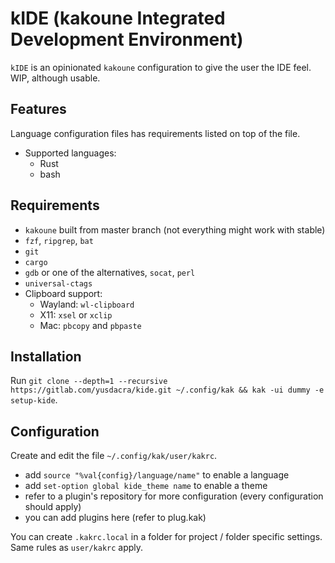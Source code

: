 # kIDE (**k**akoune **I**ntegrated **D**evelopment **E**nvironment)
`kIDE` is an opinionated `kakoune` configuration to give the user the IDE feel.
WIP, although usable.

## Features
Language configuration files has requirements listed on top of the file.
- Supported languages:
    - Rust
    - bash

## Requirements
- `kakoune` built from master branch (not everything might work with stable)
- `fzf`, `ripgrep`, `bat`
- `git`
- `cargo`
- `gdb` or one of the alternatives, `socat`, `perl`
- `universal-ctags`
- Clipboard support:
    - Wayland: `wl-clipboard`
    - X11: `xsel` or `xclip`
    - Mac: `pbcopy` and `pbpaste`

## Installation
Run `git clone --depth=1 --recursive https://gitlab.com/yusdacra/kide.git ~/.config/kak && kak -ui dummy -e setup-kide`.

## Configuration
Create and edit the file `~/.config/kak/user/kakrc`.
- add `source "%val{config}/language/name"` to enable a language
- add `set-option global kide_theme name` to enable a theme
- refer to a plugin's repository for more configuration (every configuration should apply)
- you can add plugins here (refer to plug.kak)

You can create `.kakrc.local` in a folder for project / folder specific settings. Same rules as `user/kakrc` apply.
